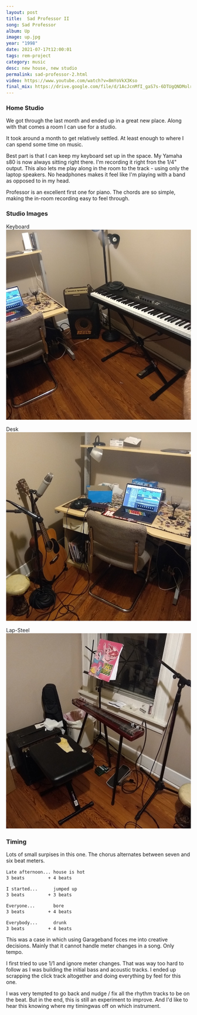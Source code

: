 ```yaml
---
layout: post
title:  Sad Professor II
song: Sad Professor
album: Up
image: up.jpg
year: "1998"
date: 2021-07-17t12:00:01
tags: rem-project
category: music
desc: new house, new studio
permalink: sad-professor-2.html
video: https://www.youtube.com/watch?v=8mYoVkX3Kso
final_mix: https://drive.google.com/file/d/1AcJcnMfI_gaS7s-6DTUgQNDMolrXvvTi/view?usp=sharing
---
```


### Home Studio

We got through the last month and ended up in a great new place. Along with that comes a room I can use for a studio.

It took around a month to get relatively settled. At least enough to where I can spend some time on music.

Best part is that I can keep my keyboard set up in the space. My Yamaha s80 is now always sitting right there. I'm recording it right fron the 1/4" output. This also lets me play along in the room to the track - using only the laptop speakers. No headphones makes it feel like I'm playing with a band as opposed to in my head.

Professor is an excellent first one for piano. The chords are so simple, making the in-room recording easy to feel through.

### Studio Images

Keyboard
<img src="/ms_assets/images/office/office1.jpg" /><br>

Desk
<img src="/ms_assets/images/office/office2.jpg" /><br>

Lap-Steel
<img src="/ms_assets/images/office/office3.jpg" /><br>

### Timing

Lots of small surpises in this one. The chorus alternates between seven and six beat meters. 

```
Late afternoon... house is hot
3 beats         + 4 beats
```
```
I started...      jumped up
3 beats         + 3 beats
```
```
Everyone...       bore
3 beats         + 4 beats
```
```
Everybody...      drunk
3 beats         + 4 beats
```

This was a case in which using Garageband foces me into creative decisions. Mainly that it cannot handle meter changes in a song. Only tempo.

I first tried to use 1/1 and ignore meter changes. That was way too hard to follow as I was building the initial bass and acoustic tracks. I ended up scrapping the click track altogether and doing everything by feel for this one.

I was very tempted to go back and nudge / fix all the rhythm tracks to be on the beat. But in the end, this is still an experiment to improve. And I'd like to hear this knowing where my timingwas off on which instrument.